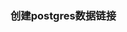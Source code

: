 <!--
 * @Author: yangyuan
 * @Description: 
 * @Date: 2024-01-16 20:50:42
 * @LastEditTime: 2024-01-16 20:50:43
-->
### 创建postgres数据链接

``` rust

```